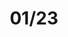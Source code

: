 ---
title: 01/23
course: Experimental Typography for the Web
img: /assets/img/01.jpg
img_alt: Screengrab of 01 website
external_url: https://01-01.netlify.app/
---